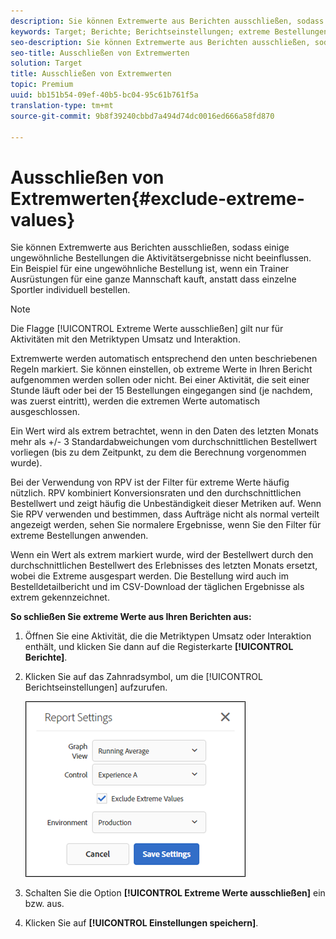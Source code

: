 ```yaml
---
description: Sie können Extremwerte aus Berichten ausschließen, sodass einige ungewöhnliche Bestellungen die Aktivitätsergebnisse nicht beeinflussen. Ein Beispiel für eine ungewöhnliche Bestellung ist, wenn ein Trainer Ausrüstungen für eine ganze Mannschaft kauft, anstatt dass einzelne Sportler individuell bestellen.
keywords: Target; Berichte; Berichtseinstellungen; extreme Bestellungen; Extremwerte
seo-description: Sie können Extremwerte aus Berichten ausschließen, sodass einige ungewöhnliche Bestellungen die Aktivitätsergebnisse nicht beeinflussen. Ein Beispiel für eine ungewöhnliche Bestellung ist, wenn ein Trainer Ausrüstungen für eine ganze Mannschaft kauft, anstatt dass einzelne Sportler individuell bestellen.
seo-title: Ausschließen von Extremwerten
solution: Target
title: Ausschließen von Extremwerten
topic: Premium
uuid: bb151b54-09ef-40b5-bc04-95c61b761f5a
translation-type: tm+mt
source-git-commit: 9b8f39240cbbd7a494d74dc0016ed666a58fd870

---
```



# Ausschließen von Extremwerten{#exclude-extreme-values}

Sie können Extremwerte aus Berichten ausschließen, sodass einige ungewöhnliche Bestellungen die Aktivitätsergebnisse nicht beeinflussen. Ein Beispiel für eine ungewöhnliche Bestellung ist, wenn ein Trainer Ausrüstungen für eine ganze Mannschaft kauft, anstatt dass einzelne Sportler individuell bestellen.

>[!NOTE]
>
>Die Flagge [!UICONTROL Extreme Werte ausschließen] gilt nur für Aktivitäten mit den Metriktypen Umsatz und Interaktion.

Extremwerte werden automatisch entsprechend den unten beschriebenen Regeln markiert. Sie können einstellen, ob extreme Werte in Ihren Bericht aufgenommen werden sollen oder nicht. Bei einer Aktivität, die seit einer Stunde läuft oder bei der 15 Bestellungen eingegangen sind (je nachdem, was zuerst eintritt), werden die extremen Werte automatisch ausgeschlossen.

Ein Wert wird als extrem betrachtet, wenn in den Daten des letzten Monats mehr als +/- 3 Standardabweichungen vom durchschnittlichen Bestellwert vorliegen (bis zu dem Zeitpunkt, zu dem die Berechnung vorgenommen wurde).

Bei der Verwendung von RPV ist der Filter für extreme Werte häufig nützlich. RPV kombiniert Konversionsraten und den durchschnittlichen Bestellwert und zeigt häufig die Unbeständigkeit dieser Metriken auf. Wenn Sie RPV verwenden und bestimmen, dass Aufträge nicht als normal verteilt angezeigt werden, sehen Sie normalere Ergebnisse, wenn Sie den Filter für extreme Bestellungen anwenden.

Wenn ein Wert als extrem markiert wurde, wird der Bestellwert durch den durchschnittlichen Bestellwert des Erlebnisses des letzten Monats ersetzt, wobei die Extreme ausgespart werden. Die Bestellung wird auch im Bestelldetailbericht und im CSV-Download der täglichen Ergebnisse als extrem gekennzeichnet.

**So schließen Sie extreme Werte aus Ihren Berichten aus:**

1. Öffnen Sie eine Aktivität, die die Metriktypen Umsatz oder Interaktion enthält, und klicken Sie dann auf die Registerkarte **[!UICONTROL Berichte]**.
1. Klicken Sie auf das Zahnradsymbol, um die [!UICONTROL Berichtseinstellungen] aufzurufen.

   ![Schrittergebnis](assets/exclude_extreme_values.png)

1. Schalten Sie die Option **[!UICONTROL Extreme Werte ausschließen]** ein bzw. aus.
1. Klicken Sie auf **[!UICONTROL Einstellungen speichern]**.
